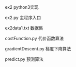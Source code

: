 ex2 python3实现

ex2.py  主程序入口

ex2data1.txt  数据集

costFunction.py  代价函数算法

gradientDescent.py  梯度下降算法

predict.py  预测算法
